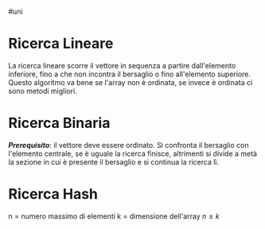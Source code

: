 #uni 
# Ricerca Lineare
La ricerca lineare scorre il vettore in sequenza a partire dall'elemento inferiore, fino a che non incontra il bersaglio o fino all'elemento superiore.
Questo algoritmo va bene se l'array non è ordinata, se invece è ordinata ci sono metodi migliori.
# Ricerca Binaria
___Prerequisito___: il vettore deve essere ordinato.
Si confronta il bersaglio con l'elemento centrale, se è uguale la ricerca finisce, altrimenti si divide a metà la sezione in cui è presente il bersaglio e si continua la ricerca lì.
# Ricerca Hash
n = numero massimo di elementi
k = dimensione dell'array
$n \leq k$ 